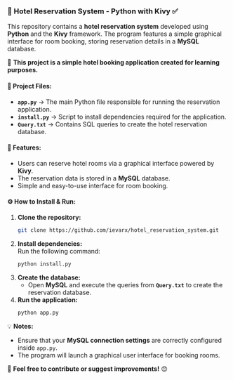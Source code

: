 

### **📌 Hotel Reservation System - Python with Kivy ✅**  

This repository contains a **hotel reservation system** developed using **Python** and the **Kivy** framework. The program features a simple graphical interface for room booking, storing reservation details in a **MySQL** database.  

📌 **This project is a simple hotel booking application created for learning purposes.**  

#### **📂 Project Files:**  
- **`app.py`** → The main Python file responsible for running the reservation application.  
- **`install.py`** → Script to install dependencies required for the application.  
- **`Query.txt`** → Contains SQL queries to create the hotel reservation database.  

#### **🚀 Features:**  
- Users can reserve hotel rooms via a graphical interface powered by **Kivy**.  
- The reservation data is stored in a **MySQL** database.  
- Simple and easy-to-use interface for room booking.  

#### **⚙️ How to Install & Run:**  
1. **Clone the repository:**  
   ```bash
   git clone https://github.com/ievarx/hotel_reservation_system.git
   ```  
2. **Install dependencies:**  
   Run the following command:  
   ```bash
   python install.py  
   ```  
3. **Create the database:**  
   - Open **MySQL** and execute the queries from **`Query.txt`** to create the reservation database.  
4. **Run the application:**  
   ```bash
   python app.py  
   ```  

💡 **Notes:**  
- Ensure that your **MySQL connection settings** are correctly configured inside `app.py`.  
- The program will launch a graphical user interface for booking rooms.  

🚀 **Feel free to contribute or suggest improvements!** 😊  
